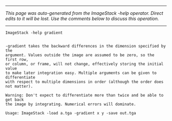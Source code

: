 
---

_This page was auto-generated from the ImageStack -help operator. Direct edits to it will be lost. Use the comments below to discuss this operation._

---

```
ImageStack -help gradient


-gradient takes the backward differences in the dimension specified by the
argument. Values outside the image are assumed to be zero, so the first row,
or column, or frame, will not change, effectively storing the initial value
to make later integration easy. Multiple arguments can be given to differentiate
with respect to multiple dimensions in order (although the order does not matter).

Warning: Don't expect to differentiate more than twice and be able to get back
the image by integrating. Numerical errors will dominate.

Usage: ImageStack -load a.tga -gradient x y -save out.tga

```